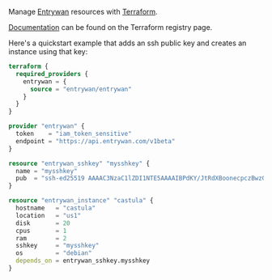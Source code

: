 Manage [Entrywan](https://www.entrywan.com) resources with
[Terraform](https://www.terraform.io/).

[Documentation](https://registry.terraform.io/providers/entrywan/entrywan/latest/docs)
can be found on the Terraform registry page.

Here's a quickstart example that adds an ssh public key and creates an instance using that key:

```terraform
terraform {
  required_providers {
    entrywan = {
      source = "entrywan/entrywan"
    }
  }
}

provider "entrywan" {
  token    = "iam_token_sensitive"
  endpoint = "https://api.entrywan.com/v1beta"
}

resource "entrywan_sshkey" "mysshkey" {
  name = "mysshkey"
  pub  = "ssh-ed25519 AAAAC3NzaC1lZDI1NTE5AAAAIBPdKY/JtRdXBoonecpczBwzGKSch8UIKGhLROjGLXBU root@betelgeuse"
}

resource "entrywan_instance" "castula" {
  hostname   = "castula"
  location   = "us1"
  disk       = 20
  cpus       = 1
  ram        = 2
  sshkey     = "mysshkey"
  os         = "debian"
  depends_on = entrywan_sshkey.mysshkey
}

```